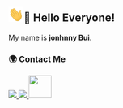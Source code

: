 <!--<img align='right' width=200 src="assets/undraw_feeling_proud.svg"> -->

## <img src="https://raw.githubusercontent.com/ABSphreak/ABSphreak/master/gifs/Hi.gif" width="30px">🙂 Hello Everyone!

My name is **jonhnny Bui**. 

<!-- 
I am **Web Developer**.

- 🔭 I'm currently working with [TypeScript](https://www.typescriptlang.org/), [Angular](https://angular.io/), [React](https://reactjs.org/) / [Next.js](https://nextjs.org/) and [NodeJS](https://nodejs.org/en/);
- 🌱 I'm currently learning [React Native](https://reactnative.dev/) and [AWS](https://aws.amazon.com/);
- 😄 I have a lot of hobbies like: 🎶 listen to music, 🧑‍🍳 cook, 🎮 play chess and CSGO...-->

<!-- - **Portfolio:** x0n4d0.dev/portifolio -->
<!-- - **Blog:** x0n4d0.dev/blog -->
<!-- <div>
<img height="180em" src="https://github-readme-stats.vercel.app/api?username=x0n4d0&show_icons=true&theme=dracula&include_all_commits=true&count_private=true"/>
<img height="180em" src="https://github-readme-stats.vercel.app/api/top-langs/?username=x0n4d0&layout=compact&langs_count=16&theme=dracula"/>
</div>-->
<!-- 
### **Some languages ​​/ technologies and tools:**

<code><img alt="JavaScript" title="JavScript" height="40" src="https://raw.githubusercontent.com/github/explore/80688e429a7d4ef2fca1e82350fe8e3517d3494d/topics/javascript/javascript.png"></code>
<code><img alt="TypeScript" title="TypeScript" height="40" src="https://user-images.githubusercontent.com/38081852/87239831-f8f7b100-c3e9-11ea-92df-5d7c8c4458d2.png"></code>
<code><img alt="CSS" title="CSS" height="50" src="https://user-images.githubusercontent.com/38081852/87240029-0f067100-c3ec-11ea-8075-74e821ece9c0.png"></code>
<code><img alt="HTML" title="HTML" height="50" src="https://user-images.githubusercontent.com/38081852/87240030-0f9f0780-c3ec-11ea-8370-829ea755b6e9.png"></code>
<code><img alt="React / React Native" title="React / React Native" height="45" src="https://raw.githubusercontent.com/github/explore/80688e429a7d4ef2fca1e82350fe8e3517d3494d/topics/react/react.png"></code>
<code><img alt="React / React Native" title="Angular" height="45" src="https://user-images.githubusercontent.com/38081852/120406321-f0b9a480-c320-11eb-8bb8-6f22e95a8eff.png"></code>
<code><img alt="NodeJS" title="NodeJS" height="40" src="https://raw.githubusercontent.com/github/explore/80688e429a7d4ef2fca1e82350fe8e3517d3494d/topics/nodejs/nodejs.png"></code>
<code><img alt="Bash" title="Shell Script Bash" height="40" src="https://user-images.githubusercontent.com/38081852/87240002-bcc55000-c3eb-11ea-8dcd-050031c509b4.png"></code>
<code><img alt="C" title="C" height="48" src="https://user-images.githubusercontent.com/89144002/130182574-e0b29bee-4847-4042-b8e4-3b2da6e05def.png"></code>
<code><img alt="C++" title="C++" height="48" src="https://user-images.githubusercontent.com/89144002/130181927-6c486807-0114-44ea-8e28-b0b9e3cdba5b.png"></code>

<div align=center>-->

### 🌍 **Contact Me**
<a href="https://www.facebook.com/profile.php?id=100033670082606" target="_blank">
<img width=45 src="https://user-images.githubusercontent.com/89144002/130182694-e7b157f0-3e33-441d-9ccd-10f40b74df6e.png">
</a>  

<a href="https://www.instagram.com/vntn2508/" target="_blank">
<img width=45 src="https://user-images.githubusercontent.com/38081852/86829800-3adfca80-c06b-11ea-866a-4b6e716f7ed0.png">
</a>

<a href="mailto:buivantan25082001@gmail.com" target="_blank">
<img width=45 height=45 src="https://user-images.githubusercontent.com/38081852/86829797-39ae9d80-c06b-11ea-9b5e-c9ade9446951.png">
</a>

</div>
